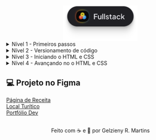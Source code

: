 <img title="Full Stack com Html, CSS e JavaScript" src=".github/full.svg" style="display: block; margin: 0 auto; width: 200px; height: auto;"/>


<details>
<summary>Nível 1 - Primeiros passos</summary>

<p style="text-align: justify;">
Nessa módulo, exploramos detalhadamente os fundamentos essenciais da programação web, abordando tanto os princípios teóricos. 
Além disso,realizamos a configuração do ambiente de desenvolvimento.
</p>

</details>

<details>
    <summary>Nível 2 - Versionamento de código</summary>
    <p style="text-align: justify;">
        Nessa módulo, exploramos os conceitos de controle de versão de código usando ferramentas como Git e o GitHub.
    </p>

</details>

<details>
<summary>Nível 3 - Iniciando o HTML e CSS</summary>

<p style="text-align: justify;">
Nessa módulo, exploramos os conceitos iniciais do HTML e CSS.
</p>
<ul>
    <li>Fundamentos HTML</li>
    <li>Fundamentos CSS</li>
    <li>Projeto: Página de Receita</li>
    <li>Desafio prático = Local Turístico</li>
</ul>

</details>

<details>
  <summary>Nível 4 - Avançando no  o HTML e CSS</summary>

<p style="text-align: justify;">
Nessa módulo, nos aprofundamos nas técnicas avançadas de HTML e CSS, proporcionando um domínio mais robusto dessas tecnologias essenciais para o desenvolvimento web.
</p>

<ul>
    <li>Layout com CSS</li>
    <li>Desafio prático - Portfólio Dev</li>
    <li>Formuários</li>
    <li>CSS Functions</li>
    <li>Responsividade</li>
    <li>CSS Animations & Transitions </li>
</ul>

</details>

## 💻 Projeto no Figma

[Página de Receita](https://www.figma.com/design/6OBtTV17g5UjgNcOpSb60X/P%C3%A1gina-de-receita-Rocketseat?node-id=908-1045&t=wpyNb2QwvoEijJUy-0) <br>
[Local Turítico](https://www.figma.com/design/qHoAl1dYOk8eFNlnSigGza/Local-Tur%C3%ADstico-Rocketseat?node-id=0-1&t=wZa79AF8fEoJoc2j-0) <br>
[Portfólio Dev](https://www.figma.com/design/4k8sCV1FFzFGQ3zBkDJxE7/Portfolio-Dev-Rock?node-id=0-1&t=0uZvkpHDEKPsVP02-0)
 

##
<p align="center">
Feito com ☕ e 🖤 por Gelzieny R. Martins
</p>